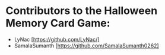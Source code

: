 # Contributors to the Halloween Memory Card Game:

* LyNac [https://github.com/LyNac/]
* SamalaSumanth [https://github.com/SamalaSumanth0262]